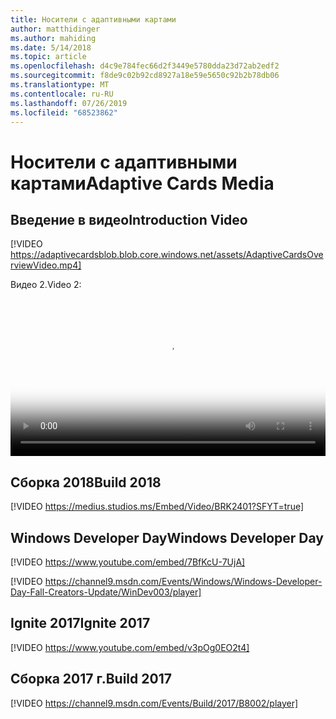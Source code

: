```yaml
---
title: Носители с адаптивными картами
author: matthidinger
ms.author: mahiding
ms.date: 5/14/2018
ms.topic: article
ms.openlocfilehash: d4c9e784fec66d2f3449e5780dda23d72ab2edf2
ms.sourcegitcommit: f8de9c02b92cd8927a18e59e5650c92b2b78db06
ms.translationtype: MT
ms.contentlocale: ru-RU
ms.lasthandoff: 07/26/2019
ms.locfileid: "68523862"
---
```

# <a name="adaptive-cards-media"></a><span data-ttu-id="113e3-102">Носители с адаптивными картами</span><span class="sxs-lookup"><span data-stu-id="113e3-102">Adaptive Cards Media</span></span>


## <a name="introduction-video"></a><span data-ttu-id="113e3-103">Введение в видео</span><span class="sxs-lookup"><span data-stu-id="113e3-103">Introduction Video</span></span>

[!VIDEO https://adaptivecardsblob.blob.core.windows.net/assets/AdaptiveCardsOverviewVideo.mp4]

<span data-ttu-id="113e3-104">Видео 2.</span><span class="sxs-lookup"><span data-stu-id="113e3-104">Video 2:</span></span>

<video controls width="100%" poster="../content/videoposter.png">
    <source src="https://adaptivecardsblob.blob.core.windows.net/assets/AdaptiveCardsOverviewVideo.mp4" type="video/mp4">
</video>

## <a name="build-2018"></a><span data-ttu-id="113e3-105">Сборка 2018</span><span class="sxs-lookup"><span data-stu-id="113e3-105">Build 2018</span></span>

[!VIDEO https://medius.studios.ms/Embed/Video/BRK2401?SFYT=true]

## <a name="windows-developer-day"></a><span data-ttu-id="113e3-106">Windows Developer Day</span><span class="sxs-lookup"><span data-stu-id="113e3-106">Windows Developer Day</span></span>

[!VIDEO https://www.youtube.com/embed/7BfKcU-7UjA]

[!VIDEO https://channel9.msdn.com/Events/Windows/Windows-Developer-Day-Fall-Creators-Update/WinDev003/player]

## <a name="ignite-2017"></a><span data-ttu-id="113e3-107">Ignite 2017</span><span class="sxs-lookup"><span data-stu-id="113e3-107">Ignite 2017</span></span>

[!VIDEO https://www.youtube.com/embed/v3pOg0EO2t4]

## <a name="build-2017"></a><span data-ttu-id="113e3-108">Сборка 2017 г.</span><span class="sxs-lookup"><span data-stu-id="113e3-108">Build 2017</span></span> 

[!VIDEO https://channel9.msdn.com/Events/Build/2017/B8002/player]

